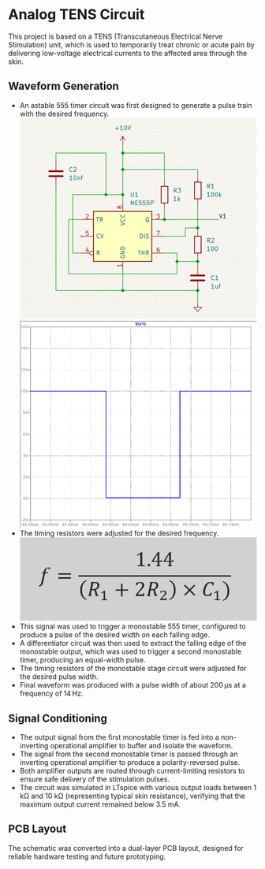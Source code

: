 # Analog TENS Circuit
This project is based on a TENS (Transcutaneous Electrical Nerve Stimulation) unit, which is used to temporarily treat chronic or acute pain by delivering low-voltage electrical currents to the affected area through the skin.
## Waveform Generation
- An astable 555 timer circuit was first designed to generate a pulse train with the desired frequency.
![Schematic](Images/astable.png)
![Schematic](Images/v1_op.png)
- The timing resistors were adjusted for the desired frequency.
![Schematic](Images/freq_formula.png)
- This signal was used to trigger a monostable 555 timer, configured to produce a pulse of the desired width on each falling edge.
- A differentiator circuit was then used to extract the falling edge of the monostable output, which was used to trigger a second monostable timer, producing an equal-width pulse.
- The timing resistors of the monostable stage circuit were adjusted for the desired pulse width.
- Final waveform was produced with a pulse width of about 200 &micro;s at a frequency of 14 Hz.
## Signal Conditioning
- The output signal from the first monostable timer is fed into a non-inverting operational amplifier to buffer and isolate the waveform.
- The signal from the second monostable timer is passed through an inverting operational amplifier to produce a polarity-reversed pulse.
- Both amplifier outputs are routed through current-limiting resistors to ensure safe delivery of the stimulation pulses.
- The circuit was simulated in LTspice with various output loads between 1 k&Omega; and 10 k&Omega; (representing typical skin resistance), verifying that the maximum output current remained below 3.5 mA.
## PCB Layout
The schematic was converted into a dual-layer PCB layout, designed for reliable hardware testing and future prototyping. 
